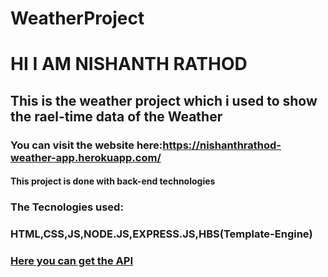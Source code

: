 # WeatherProject
<h1>HI I AM NISHANTH RATHOD </h1>
<h2>This is the weather project which i used to show the rael-time data of the Weather</h2>
<h3>You can visit the website here:<a href="https://nishanthrathod-weather-app.herokuapp.com/">https://nishanthrathod-weather-app.herokuapp.com/</a></h3>
<h4>This project is done with back-end technologies</h4>
<h3>The Tecnologies used:<h3/>
<a>HTML,CSS,JS,NODE.JS,EXPRESS.JS,HBS(Template-Engine)</a>
<h3><a href="https://openweathermap.org/guide">Here you can get the API</h3>
